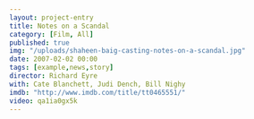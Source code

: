 ```yaml
---
layout: project-entry
title: Notes on a Scandal
category: [Film, All]
published: true
img: "/uploads/shaheen-baig-casting-notes-on-a-scandal.jpg"
date: 2007-02-02 00:00
tags: [example,news,story]
director: Richard Eyre
with: Cate Blanchett, Judi Dench, Bill Nighy
imdb: "http://www.imdb.com/title/tt0465551/"
video: qa1ia0gx5k
---
```



